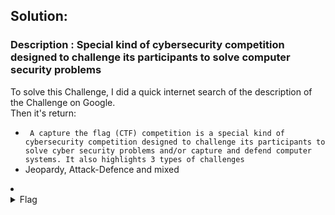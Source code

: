 ## Solution:
### Description : Special kind of cybersecurity competition designed to challenge its participants to solve computer security problems

To solve this Challenge, I did a quick internet search of the description of the Challenge on Google.</br>
Then it's return: 

- <code> A capture the flag (CTF) competition is a special kind of cybersecurity competition designed to challenge its participants to solve cyber security problems and/or capture and defend computer systems. It also highlights 3 types of challenges </code>
- Jeopardy, Attack-Defence and mixed
<li>
	<details>
		<summary>Flag</summary>
		CTF
	</details>
</li>
